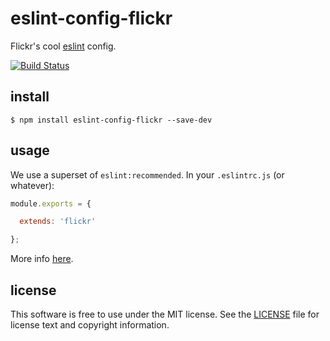 # eslint-config-flickr

Flickr's cool [eslint][1] config.

[![Build Status](https://github.com/flickr/eslint-config-flickr/actions/workflows/ci.yaml/badge.svg)](https://github.com/flickr/eslint-config-flickr/actions/workflows/ci.yaml)

## install

```
$ npm install eslint-config-flickr --save-dev
```

## usage

We use a superset of `eslint:recommended`. In your `.eslintrc.js` (or whatever):

``` js
module.exports = {

  extends: 'flickr'

};
```

More info [here][2].

## license

This software is free to use under the MIT license. See the [LICENSE][] file for license text and copyright information.

[1]: http://eslint.org
[2]: http://eslint.org/docs/developer-guide/shareable-configs#using-a-shareable-config
[LICENSE]: https://github.com/flickr/eslint-config-flickr/blob/master/LICENSE
